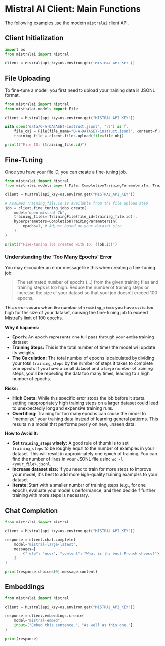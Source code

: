 # Mistral AI Client: Main Functions

The following examples use the modern `mistralai` client API.

## Client Initialization

```python
import os
from mistralai import Mistral

client = Mistral(api_key=os.environ.get("MISTRAL_API_KEY"))
```

## File Uploading

To fine-tune a model, you first need to upload your training data in JSONL format.

```python
from mistralai import Mistral
from mistralai.models import File

client = Mistral(api_key=os.environ.get("MISTRAL_API_KEY"))

with open("data/Q-A-DATASET-instruct.jsonl", "rb") as f:
    file_obj = File(file_name="Q-A-DATASET-instruct.jsonl", content=f.read())
    training_file = client.files.upload(file=file_obj)

print(f"File ID: {training_file.id}")
```

## Fine-Tuning

Once you have your file ID, you can create a fine-tuning job.

```python
from mistralai import Mistral
from mistralai.models import File, CompletionTrainingParametersIn, TrainingFile

client = Mistral(api_key=os.environ.get("MISTRAL_API_KEY"))

# Assumes training_file.id is available from the file upload step
job = client.fine_tuning.jobs.create(
    model="open-mistral-7b",
    training_files=[TrainingFile(file_id=training_file.id)],
    hyperparameters=CompletionTrainingParametersIn(
        epochs=1, # Adjust based on your dataset size
    )
)

print(f"Fine-tuning job created with ID: {job.id}")
```

### Understanding the 'Too Many Epochs' Error

You may encounter an error message like this when creating a fine-tuning job:

> The estimated number of epochs (...) from the given training files and training steps is too high. Reduce the number of training steps or increase the size of your dataset so that your job doesn't exceed 100 epochs.

This error occurs when the number of `training_steps` you have set is too high for the size of your dataset, causing the fine-tuning job to exceed Mistral's limit of 100 epochs.

**Why it happens:**

*   **Epoch:** An epoch represents one full pass through your entire training dataset.
*   **Training Steps:** This is the total number of times the model will update its weights.
*   **The Calculation:** The total number of epochs is calculated by dividing your total `training_steps` by the number of steps it takes to complete one epoch. If you have a small dataset and a large number of training steps, you'll be repeating the data too many times, leading to a high number of epochs.

**Risks:**

*   **High Costs:** While this specific error stops the job before it starts, setting inappropriately high training steps on a larger dataset could lead to unexpectedly long and expensive training runs.
*   **Overfitting:** Training for too many epochs can cause the model to "memorize" your training data instead of learning general patterns. This results in a model that performs poorly on new, unseen data.

**How to Avoid It:**

*   **Set `training_steps` wisely:** A good rule of thumb is to set `training_steps` to be roughly equal to the number of examples in your dataset. This will result in approximately one epoch of training. You can find the number of lines in your JSONL file using `wc -l <your_file>.jsonl`.
*   **Increase dataset size:** If you need to train for more steps to improve your model, it's best to add more high-quality training examples to your dataset.
*   **Iterate:** Start with a smaller number of training steps (e.g., for one epoch), evaluate your model's performance, and then decide if further training with more steps is necessary.

## Chat Completion

```python
from mistralai import Mistral

client = Mistral(api_key=os.environ.get("MISTRAL_API_KEY"))

response = client.chat.complete(
    model="mistral-large-latest",
    messages=[
        {"role": "user", "content": "What is the best French cheese?"}
    ]
)

print(response.choices[0].message.content)
```

## Embeddings

```python
from mistralai import Mistral

client = Mistral(api_key=os.environ.get("MISTRAL_API_KEY"))

response = client.embeddings.create(
    model="mistral-embed",
    input=["Embed this sentence.", "As well as this one."]
)

print(response)
```
